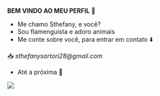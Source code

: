 **BEM VINDO AO MEU PERFIL** 💓
- Me chamo Sthefany, e você?
- Sou flamenguista e adoro animais
- Me conte sobre você, para entrar em contato ⬇️

 📥 _sthefanysartori28@gmail.com_
- Até a próxima 💋
 
![](https://media.tenor.com/OPVNh9UmHiYAAAAM/juventude-beijo.gif)
 


